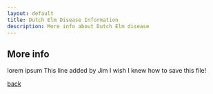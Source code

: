 ```yaml
---
layout: default
title: Dutch Elm Disease Information
description: More info about Dutch Elm disease
---
```


## More info

lorem ipsum
This line added by Jim
I wish I knew how to save this file!

[back](./)
